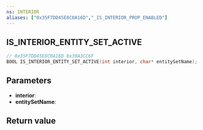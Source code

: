 ```yaml
---
ns: INTERIOR
aliases: ["0x35F7DD45E8C0A16D","_IS_INTERIOR_PROP_ENABLED"]
---
```

## IS_INTERIOR_ENTITY_SET_ACTIVE

```c
// 0x35F7DD45E8C0A16D 0x39A3CC6F
BOOL IS_INTERIOR_ENTITY_SET_ACTIVE(int interior, char* entitySetName);
```

## Parameters
* **interior**:
* **entitySetName**:

## Return value
